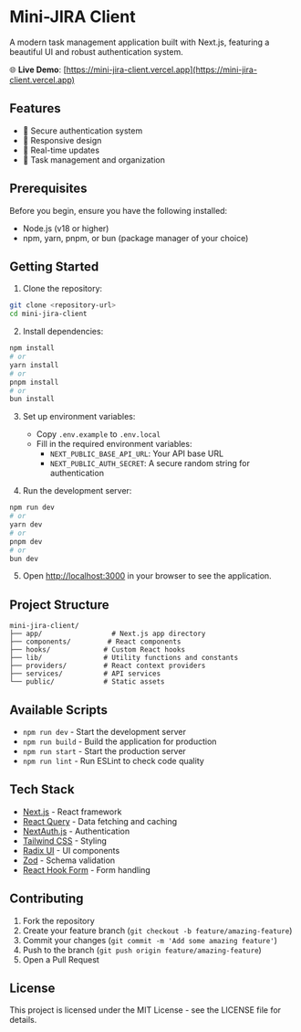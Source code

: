 # Mini-JIRA Client

A modern task management application built with Next.js, featuring a beautiful UI and robust authentication system.

🌐 **Live Demo**: [https://mini-jira-client.vercel.app](https://mini-jira-client.vercel.app)

## Features

- 🔐 Secure authentication system
- 📱 Responsive design
- 🔄 Real-time updates
- 🎯 Task management and organization


## Prerequisites

Before you begin, ensure you have the following installed:

- Node.js (v18 or higher)
- npm, yarn, pnpm, or bun (package manager of your choice)

## Getting Started

1. Clone the repository:

```bash
git clone <repository-url>
cd mini-jira-client
```

2. Install dependencies:

```bash
npm install
# or
yarn install
# or
pnpm install
# or
bun install
```

3. Set up environment variables:

   - Copy `.env.example` to `.env.local`
   - Fill in the required environment variables:
     - `NEXT_PUBLIC_BASE_API_URL`: Your API base URL
     - `NEXT_PUBLIC_AUTH_SECRET`: A secure random string for authentication

4. Run the development server:

```bash
npm run dev
# or
yarn dev
# or
pnpm dev
# or
bun dev
```

5. Open [http://localhost:3000](http://localhost:3000) in your browser to see the application.

## Project Structure

```
mini-jira-client/
├── app/                 # Next.js app directory
├── components/         # React components
├── hooks/             # Custom React hooks
├── lib/               # Utility functions and constants
├── providers/         # React context providers
├── services/          # API services
└── public/            # Static assets
```

## Available Scripts

- `npm run dev` - Start the development server
- `npm run build` - Build the application for production
- `npm run start` - Start the production server
- `npm run lint` - Run ESLint to check code quality

## Tech Stack

- [Next.js](https://nextjs.org/) - React framework
- [React Query](https://tanstack.com/query) - Data fetching and caching
- [NextAuth.js](https://next-auth.js.org/) - Authentication
- [Tailwind CSS](https://tailwindcss.com/) - Styling
- [Radix UI](https://www.radix-ui.com/) - UI components
- [Zod](https://zod.dev/) - Schema validation
- [React Hook Form](https://react-hook-form.com/) - Form handling

## Contributing

1. Fork the repository
2. Create your feature branch (`git checkout -b feature/amazing-feature`)
3. Commit your changes (`git commit -m 'Add some amazing feature'`)
4. Push to the branch (`git push origin feature/amazing-feature`)
5. Open a Pull Request

## License

This project is licensed under the MIT License - see the LICENSE file for details.
